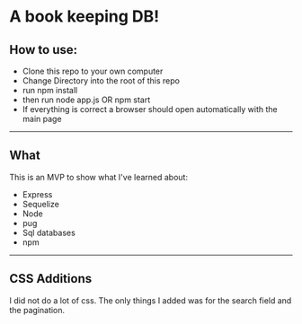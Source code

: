 
# A book keeping DB!

## How to use:
* Clone this repo to your own computer
* Change Directory into the root of this repo
* run npm install
* then run node app.js OR npm start
* If everything is correct a browser should open automatically with the main page

---------
## What
This is an MVP to show what I've learned about:
* Express
* Sequelize
* Node
* pug
* Sql databases
* npm

---------

## CSS Additions
I did not do a lot of css.
The only things I added was for the search field
and the pagination.
